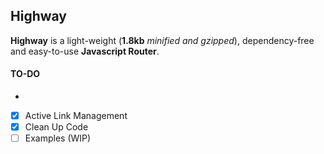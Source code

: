 ## Highway
**Highway** is a light-weight (**1.8kb** *minified and gzipped*), dependency-free and easy-to-use **Javascript Router**.

#### TO-DO
-

- [x] Active Link Management
- [x] Clean Up Code
- [ ] Examples (WIP)